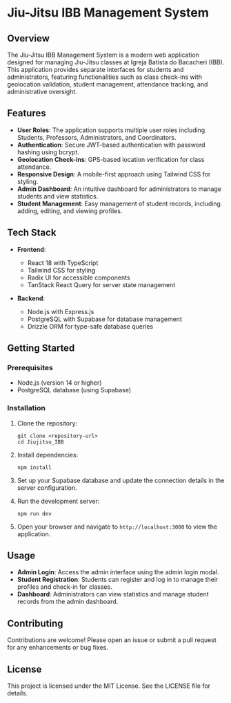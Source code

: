 # Jiu-Jitsu IBB Management System

## Overview

The Jiu-Jitsu IBB Management System is a modern web application designed for managing Jiu-Jitsu classes at Igreja Batista do Bacacheri (IBB). This application provides separate interfaces for students and administrators, featuring functionalities such as class check-ins with geolocation validation, student management, attendance tracking, and administrative oversight.

## Features

- **User Roles**: The application supports multiple user roles including Students, Professors, Administrators, and Coordinators.
- **Authentication**: Secure JWT-based authentication with password hashing using bcrypt.
- **Geolocation Check-ins**: GPS-based location verification for class attendance.
- **Responsive Design**: A mobile-first approach using Tailwind CSS for styling.
- **Admin Dashboard**: An intuitive dashboard for administrators to manage students and view statistics.
- **Student Management**: Easy management of student records, including adding, editing, and viewing profiles.

## Tech Stack

- **Frontend**: 
  - React 18 with TypeScript
  - Tailwind CSS for styling
  - Radix UI for accessible components
  - TanStack React Query for server state management

- **Backend**: 
  - Node.js with Express.js
  - PostgreSQL with Supabase for database management
  - Drizzle ORM for type-safe database queries

## Getting Started

### Prerequisites

- Node.js (version 14 or higher)
- PostgreSQL database (using Supabase)

### Installation

1. Clone the repository:
   ```
   git clone <repository-url>
   cd Jiujitsu_IBB
   ```

2. Install dependencies:
   ```
   npm install
   ```

3. Set up your Supabase database and update the connection details in the server configuration.

4. Run the development server:
   ```
   npm run dev
   ```

5. Open your browser and navigate to `http://localhost:3000` to view the application.

## Usage

- **Admin Login**: Access the admin interface using the admin login modal.
- **Student Registration**: Students can register and log in to manage their profiles and check-in for classes.
- **Dashboard**: Administrators can view statistics and manage student records from the admin dashboard.

## Contributing

Contributions are welcome! Please open an issue or submit a pull request for any enhancements or bug fixes.

## License

This project is licensed under the MIT License. See the LICENSE file for details.